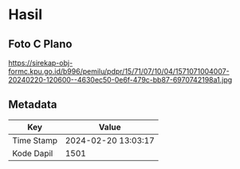 # Hasil

## Foto C Plano

https://sirekap-obj-formc.kpu.go.id/b996/pemilu/pdpr/15/71/07/10/04/1571071004007-20240220-120600--4630ec50-0e6f-479c-bb87-6970742198a1.jpg


## Metadata

| Key        | Value               |
| ---------- | ------------------- |
| Time Stamp | 2024-02-20 13:03:17 |
| Kode Dapil | 1501                |



